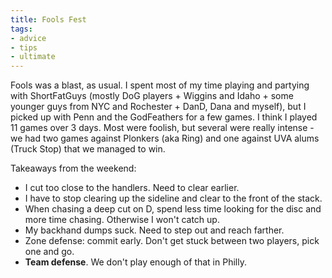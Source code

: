 ```yaml
---
title: Fools Fest
tags:
- advice
- tips
- ultimate
---
```


Fools was a blast, as usual. I spent most of my time playing and partying with ShortFatGuys (mostly DoG players + Wiggins and Idaho + some younger guys from NYC and Rochester + DanD, Dana and myself), but I picked up with Penn and the GodFeathers for a few games. I think I played 11 games over 3 days. Most were foolish, but several were really intense - we had two games against Plonkers (aka Ring) and one against UVA alums (Truck Stop) that we managed to win. 

Takeaways from the weekend:

- I cut too close to the handlers. Need to clear earlier.
- I have to stop clearing up the sideline and clear to the front of the stack.
- When chasing a deep cut on D, spend less time looking for the disc and more time chasing. Otherwise I won't catch up.
- My backhand dumps suck. Need to step out and reach farther.
- Zone defense: commit early. Don't get stuck between two players, pick one and go.
- **Team defense**. We don't play enough of that in Philly.
